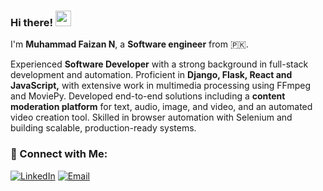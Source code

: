 ### Hi there! <img src="https://emojis.slackmojis.com/emojis/images/153651075/4594/blob-wave.gif" width="25"/>

I'm **Muhammad Faizan N**, a **Software engineer** from 🇵🇰.  

Experienced **Software Developer** with a strong background in full-stack development and automation. Proficient in **Django, Flask, React and JavaScript,** with extensive work in multimedia processing using FFmpeg and MoviePy. Developed end-to-end solutions including a **content moderation platform** for text, audio, image, and video, and an automated video creation tool. Skilled in browser automation with Selenium and building scalable, production-ready systems.

### 🔗 Connect with Me:
[![LinkedIn](https://img.shields.io/badge/LinkedIn-%230076C0.svg?style=for-the-badge&logo=LinkedIn&logoColor=white)](https://www.linkedin.com/in/mfaizan422/) [![Email](https://img.shields.io/badge/Email-%23D14836.svg?style=for-the-badge&logo=Gmail&logoColor=white)](mailto:imfaizannadeem@gmail.com)  

